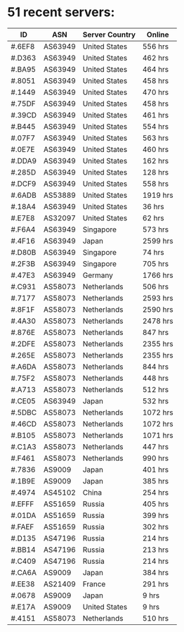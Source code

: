 # 51 recent servers:

| ID | ASN | Server Country | Online |
| ------ | ------ | ------ | ------ |
| #.6EF8 | AS63949 | United States | 556 hrs |
| #.D363 | AS63949 | United States | 462 hrs |
| #.BA95 | AS63949 | United States | 464 hrs |
| #.8051 | AS63949 | United States | 458 hrs |
| #.1449 | AS63949 | United States | 470 hrs |
| #.75DF | AS63949 | United States | 458 hrs |
| #.39CD | AS63949 | United States | 461 hrs |
| #.B445 | AS63949 | United States | 554 hrs |
| #.07F7 | AS63949 | United States | 563 hrs |
| #.0E7E | AS63949 | United States | 460 hrs |
| #.DDA9 | AS63949 | United States | 162 hrs |
| #.285D | AS63949 | United States | 128 hrs |
| #.DCF9 | AS63949 | United States | 558 hrs |
| #.6ADB | AS53889 | United States | 1919 hrs |
| #.18A4 | AS63949 | United States | 36 hrs |
| #.E7E8 | AS32097 | United States | 62 hrs |
| #.F6A4 | AS63949 | Singapore | 573 hrs |
| #.4F16 | AS63949 | Japan | 2599 hrs |
| #.D80B | AS63949 | Singapore | 74 hrs |
| #.2F3B | AS63949 | Singapore | 705 hrs |
| #.47E3 | AS63949 | Germany | 1766 hrs |
| #.C931 | AS58073 | Netherlands | 506 hrs |
| #.7177 | AS58073 | Netherlands | 2593 hrs |
| #.8F1F | AS58073 | Netherlands | 2590 hrs |
| #.4A30 | AS58073 | Netherlands | 2478 hrs |
| #.876E | AS58073 | Netherlands | 847 hrs |
| #.2DFE | AS58073 | Netherlands | 2355 hrs |
| #.265E | AS58073 | Netherlands | 2355 hrs |
| #.A6DA | AS58073 | Netherlands | 844 hrs |
| #.75F2 | AS58073 | Netherlands | 448 hrs |
| #.A713 | AS58073 | Netherlands | 512 hrs |
| #.CE05 | AS63949 | Japan | 532 hrs |
| #.5DBC | AS58073 | Netherlands | 1072 hrs |
| #.46CD | AS58073 | Netherlands | 1072 hrs |
| #.B105 | AS58073 | Netherlands | 1071 hrs |
| #.C1A3 | AS58073 | Netherlands | 447 hrs |
| #.F461 | AS58073 | Netherlands | 990 hrs |
| #.7836 | AS9009 | Japan | 401 hrs |
| #.1B9E | AS9009 | Japan | 385 hrs |
| #.4974 | AS45102 | China | 254 hrs |
| #.EFFF | AS51659 | Russia | 405 hrs |
| #.01DA | AS51659 | Russia | 399 hrs |
| #.FAEF | AS51659 | Russia | 302 hrs |
| #.D135 | AS47196 | Russia | 214 hrs |
| #.BB14 | AS47196 | Russia | 213 hrs |
| #.C409 | AS47196 | Russia | 214 hrs |
| #.CA6A | AS9009 | Japan | 384 hrs |
| #.EE38 | AS21409 | France | 291 hrs |
| #.0678 | AS9009 | Japan | 9 hrs |
| #.E17A | AS9009 | United States | 9 hrs |
| #.4151 | AS58073 | Netherlands | 510 hrs |

